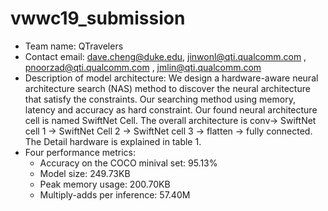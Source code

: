 # vwwc19_submission

* Team name: QTravelers
* Contact email: dave.cheng@duke.edu, jinwonl@qti.qualcomm.com , pnoorzad@qti.qualcomm.com , jmlin@qti.qualcomm.com
* Description of model architecture: We design a hardware-aware neural architecture search (NAS) method to discover the neural architecture that satisfy the constraints. Our searching method using memory, latency and accuracy as hard constraint. Our found neural architecture cell is named SwiftNet Cell. The overall architecture is conv-> SwiftNet cell 1 -> SwiftNet Cell 2 -> SwiftNet cell 3 -> flatten -> fully connected. The Detail hardware is explained in table 1.
* Four performance metrics:
  * Accuracy on the COCO minival set: 95.13%
  * Model size: 249.73KB
  * Peak memory usage: 200.70KB
  * Multiply-adds per inference: 57.40M
